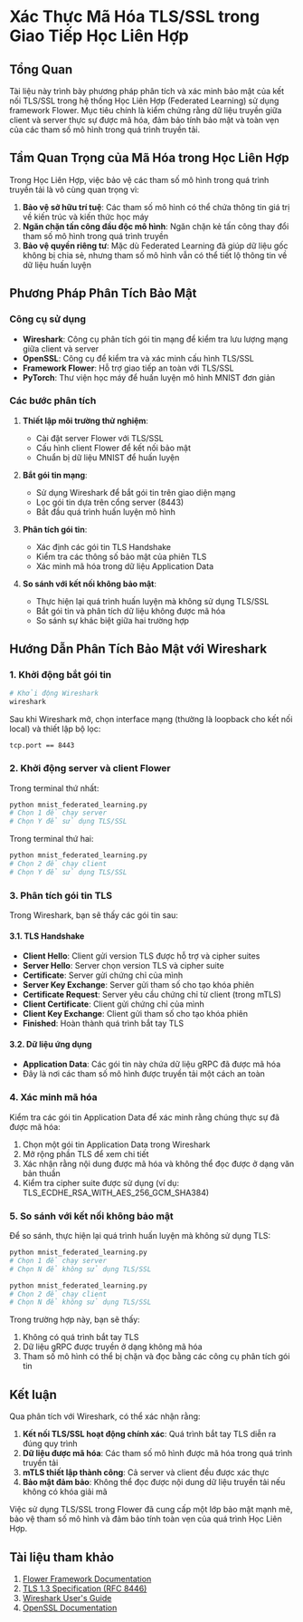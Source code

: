 # Xác Thực Mã Hóa TLS/SSL trong Giao Tiếp Học Liên Hợp

## Tổng Quan

Tài liệu này trình bày phương pháp phân tích và xác minh bảo mật của kết nối TLS/SSL trong hệ thống Học Liên Hợp (Federated Learning) sử dụng framework Flower. Mục tiêu chính là kiểm chứng rằng dữ liệu truyền giữa client và server thực sự được mã hóa, đảm bảo tính bảo mật và toàn vẹn của các tham số mô hình trong quá trình truyền tải.

## Tầm Quan Trọng của Mã Hóa trong Học Liên Hợp

Trong Học Liên Hợp, việc bảo vệ các tham số mô hình trong quá trình truyền tải là vô cùng quan trọng vì:

1. **Bảo vệ sở hữu trí tuệ**: Các tham số mô hình có thể chứa thông tin giá trị về kiến trúc và kiến thức học máy
2. **Ngăn chặn tấn công đầu độc mô hình**: Ngăn chặn kẻ tấn công thay đổi tham số mô hình trong quá trình truyền
3. **Bảo vệ quyền riêng tư**: Mặc dù Federated Learning đã giúp dữ liệu gốc không bị chia sẻ, nhưng tham số mô hình vẫn có thể tiết lộ thông tin về dữ liệu huấn luyện

## Phương Pháp Phân Tích Bảo Mật

### Công cụ sử dụng

- **Wireshark**: Công cụ phân tích gói tin mạng để kiểm tra lưu lượng mạng giữa client và server
- **OpenSSL**: Công cụ để kiểm tra và xác minh cấu hình TLS/SSL
- **Framework Flower**: Hỗ trợ giao tiếp an toàn với TLS/SSL
- **PyTorch**: Thư viện học máy để huấn luyện mô hình MNIST đơn giản

### Các bước phân tích

1. **Thiết lập môi trường thử nghiệm**:
   - Cài đặt server Flower với TLS/SSL
   - Cấu hình client Flower để kết nối bảo mật
   - Chuẩn bị dữ liệu MNIST để huấn luyện

2. **Bắt gói tin mạng**:
   - Sử dụng Wireshark để bắt gói tin trên giao diện mạng
   - Lọc gói tin dựa trên cổng server (8443)
   - Bắt đầu quá trình huấn luyện mô hình

3. **Phân tích gói tin**:
   - Xác định các gói tin TLS Handshake
   - Kiểm tra các thông số bảo mật của phiên TLS
   - Xác minh mã hóa trong dữ liệu Application Data

4. **So sánh với kết nối không bảo mật**:
   - Thực hiện lại quá trình huấn luyện mà không sử dụng TLS/SSL
   - Bắt gói tin và phân tích dữ liệu không được mã hóa
   - So sánh sự khác biệt giữa hai trường hợp

## Hướng Dẫn Phân Tích Bảo Mật với Wireshark

### 1. Khởi động bắt gói tin

```bash
# Khởi động Wireshark
wireshark
```

Sau khi Wireshark mở, chọn interface mạng (thường là loopback cho kết nối local) và thiết lập bộ lọc:
```
tcp.port == 8443
```

### 2. Khởi động server và client Flower

Trong terminal thứ nhất:
```bash
python mnist_federated_learning.py
# Chọn 1 để chạy server
# Chọn Y để sử dụng TLS/SSL
```

Trong terminal thứ hai:
```bash
python mnist_federated_learning.py
# Chọn 2 để chạy client
# Chọn Y để sử dụng TLS/SSL
```

### 3. Phân tích gói tin TLS

Trong Wireshark, bạn sẽ thấy các gói tin sau:

#### 3.1. TLS Handshake

- **Client Hello**: Client gửi version TLS được hỗ trợ và cipher suites
- **Server Hello**: Server chọn version TLS và cipher suite
- **Certificate**: Server gửi chứng chỉ của mình
- **Server Key Exchange**: Server gửi tham số cho tạo khóa phiên
- **Certificate Request**: Server yêu cầu chứng chỉ từ client (trong mTLS)
- **Client Certificate**: Client gửi chứng chỉ của mình
- **Client Key Exchange**: Client gửi tham số cho tạo khóa phiên
- **Finished**: Hoàn thành quá trình bắt tay TLS

#### 3.2. Dữ liệu ứng dụng

- **Application Data**: Các gói tin này chứa dữ liệu gRPC đã được mã hóa
- Đây là nơi các tham số mô hình được truyền tải một cách an toàn

### 4. Xác minh mã hóa

Kiểm tra các gói tin Application Data để xác minh rằng chúng thực sự đã được mã hóa:

1. Chọn một gói tin Application Data trong Wireshark
2. Mở rộng phần TLS để xem chi tiết
3. Xác nhận rằng nội dung được mã hóa và không thể đọc được ở dạng văn bản thuần
4. Kiểm tra cipher suite được sử dụng (ví dụ: TLS_ECDHE_RSA_WITH_AES_256_GCM_SHA384)

### 5. So sánh với kết nối không bảo mật

Để so sánh, thực hiện lại quá trình huấn luyện mà không sử dụng TLS:

```bash
python mnist_federated_learning.py
# Chọn 1 để chạy server
# Chọn N để không sử dụng TLS/SSL
```

```bash
python mnist_federated_learning.py
# Chọn 2 để chạy client
# Chọn N để không sử dụng TLS/SSL
```

Trong trường hợp này, bạn sẽ thấy:
1. Không có quá trình bắt tay TLS
2. Dữ liệu gRPC được truyền ở dạng không mã hóa
3. Tham số mô hình có thể bị chặn và đọc bằng các công cụ phân tích gói tin

## Kết luận

Qua phân tích với Wireshark, có thể xác nhận rằng:

1. **Kết nối TLS/SSL hoạt động chính xác**: Quá trình bắt tay TLS diễn ra đúng quy trình
2. **Dữ liệu được mã hóa**: Các tham số mô hình được mã hóa trong quá trình truyền tải
3. **mTLS thiết lập thành công**: Cả server và client đều được xác thực
4. **Bảo mật đảm bảo**: Không thể đọc được nội dung dữ liệu truyền tải nếu không có khóa giải mã

Việc sử dụng TLS/SSL trong Flower đã cung cấp một lớp bảo mật mạnh mẽ, bảo vệ tham số mô hình và đảm bảo tính toàn vẹn của quá trình Học Liên Hợp.

## Tài liệu tham khảo

1. [Flower Framework Documentation](https://flower.dev/docs/)
2. [TLS 1.3 Specification (RFC 8446)](https://datatracker.ietf.org/doc/html/rfc8446)
3. [Wireshark User's Guide](https://www.wireshark.org/docs/wsug_html_chunked/)
4. [OpenSSL Documentation](https://www.openssl.org/docs/)
